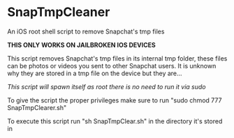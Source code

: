 # SnapTmpCleaner
An iOS root shell script to remove Snapchat's tmp files

**THIS ONLY WORKS ON JAILBROKEN IOS DEVICES**

This script removes Snapchat's tmp files in its internal tmp folder, these files can be photos or videos you sent to other Snapchat users. It is unknown why they are stored in a tmp file on the device but they are...

_This script will spawn itself as root there is no need to run it via sudo_

To give the script the proper privileges make sure to run "sudo chmod 777 SnapTmpClearer.sh"

To execute this script run "sh SnapTmpClear.sh" in the directory it's stored in
